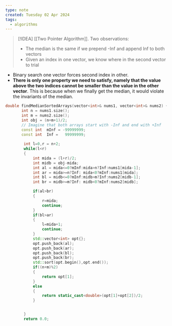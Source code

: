 ```yaml
---
type: note
created: Tuesday 02 Apr 2024
tags:
  - algorithms
---
```

> [!IDEA]
> [[Two Pointer Algorithm]]. Two observations:
> - The median is the same if we prepend -Inf and append Inf to both vectors
> - Given an index in one vector, we know where in the second vector to trial

- Binary search one vector forces second index in other.
- **There is only one property we need to satisfy, namely that the value above the two indices cannot be smaller than the value in the other vector**. This is because when we finally get the median, it would violate the invariants of the median.
```cpp
double findMedianSortedArrays(vector<int>& nums1, vector<int>& nums2) { 
       int n = nums1.size();
       int m = nums2.size();
       int obj = (n+m+1)/2;
       // Imagine that both arrays start with -Inf and end with +Inf
       const int  mInf = -99999999;
       const int  Inf =   99999999;
        
        int l=0,r = n+2;
        while(l<r)
        {
            int mida = (l+r)/2;
            int midb = obj-mida;
            int al = mida<=0?mInf:mida>n?Inf:nums1[mida-1];
            int ar = mida>=n?Inf: mida<0?mInf:nums1[mida];
            int bl = midb<=0?mInf:midb>m?Inf:nums2[midb-1];
            int br = midb>=m?Inf: midb<0?mInf:nums2[midb];

            if(al>br)
            {
                r=mida;
                continue;
            }
            if(bl>ar)
            {
                l=mida+1;
                continue;
            }
            std::vector<int> opt{};
            opt.push_back(al);
            opt.push_back(ar);
            opt.push_back(bl);
            opt.push_back(br);
            std::sort(opt.begin(),opt.end());
            if((n+m)%2)
            {
                return opt[1];
            }
            else
            {
                return static_cast<double>(opt[1]+opt[2])/2;
            }


        }
        return 0.0;
```
